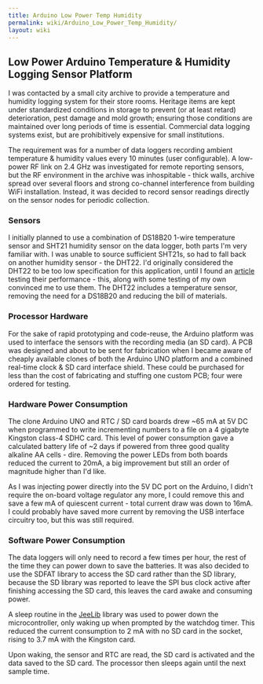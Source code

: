 ```yaml
---
title: Arduino Low Power Temp Humidity
permalink: wiki/Arduino_Low_Power_Temp_Humidity/
layout: wiki
---
```


Low Power Arduino Temperature & Humidity Logging Sensor Platform
----------------------------------------------------------------

I was contacted by a small city archive to provide a temperature and
humidity logging system for their store rooms. Heritage items are kept
under standardized conditions in storage to prevent (or at least retard)
deterioration, pest damage and mold growth; ensuring those conditions
are maintained over long periods of time is essential. Commercial data
logging systems exist, but are prohibitively expensive for small
institutions.

The requirement was for a number of data loggers recording ambient
temperature & humidity values every 10 minutes (user configurable). A
low-power RF link on 2.4 GHz was investigated for remote reporting
sensors, but the RF environment in the archive was inhospitable - thick
walls, archive spread over several floors and strong co-channel
interference from building WiFi installation. Instead, it was decided to
record sensor readings directly on the sensor nodes for periodic
collection.

### Sensors

I initially planned to use a combination of DS18B20 1-wire temperature
sensor and SHT21 humidity sensor on the data logger, both parts I'm very
familiar with. I was unable to source sufficient SHT21s, so had to fall
back on another humidity sensor - the DHT22. I'd originally considered
the DHT22 to be too low specification for this application, until I
found an [article](http://www.kandrsmith.org/RJS/Misc/hygrometers.html)
testing their performance - this, along with some testing of my own
convinced me to use them. The DHT22 includes a temperature sensor,
removing the need for a DS18B20 and reducing the bill of materials.

### Processor Hardware

For the sake of rapid prototyping and code-reuse, the Arduino platform
was used to interface the sensors with the recording media (an SD card).
A PCB was designed and about to be sent for fabrication when I became
aware of cheaply available clones of both the Arduino UNO platform and a
combined real-time clock & SD card interface shield. These could be
purchased for less than the cost of fabricating and stuffing one custom
PCB; four were ordered for testing.

### Hardware Power Consumption

The clone Arduino UNO and RTC / SD card boards drew ~65 mA at 5V DC when
programmed to write incrementing numbers to a file on a 4 gigabyte
Kingston class-4 SDHC card. This level of power consumption gave a
calculated battery life of ~2 days if powered from three good quality
alkaline AA cells - dire. Removing the power LEDs from both boards
reduced the current to 20mA, a big improvement but still an order of
magnitude higher than I'd like.

As I was injecting power directly into the 5V DC port on the Arduino, I
didn't require the on-board voltage regulator any more, I could remove
this and save a few mA of quiescent current - total current draw was
down to 16mA. I could probably have saved more current by removing the
USB interface circuitry too, but this was still required.

### Software Power Consumption

The data loggers will only need to record a few times per hour, the rest
of the time they can power down to save the batteries. It was also
decided to use the SDFAT library to access the SD card rather than the
SD library, because the SD library was reported to leave the SPI bus
clock active after finishing accessing the SD card, this leaves the card
awake and consuming power.

A sleep routine in the
[JeeLib](http://jeelabs.net/pub/docs/jeelib/classSleepy.html) library
was used to power down the microcontroller, only waking up when prompted
by the watchdog timer. This reduced the current consumption to 2 mA with
no SD card in the socket, rising to 3.7 mA with the Kingston card.

Upon waking, the sensor and RTC are read, the SD card is activated and
the data saved to the SD card. The processor then sleeps again until the
next sample time.
